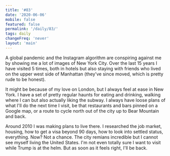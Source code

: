 ```yaml
---
title: '#83'
date: '2020-06-06'
mobile: false
featured: false
permalink: '/daily/83/'
tags: daily
changeFreq: 'never'
layout: 'main'
---
```


A global pandemic and the Instagram algorithm are conspiring against me by showing me a lot of images of New York City. Over the last 15 years I have visited 5 times, both in hotels but also staying with friends who lived on the upper west side of Manhattan (they've since moved, which is pretty rude to be honest).

It might be because of my love on London, but I always feel at ease in New York. I have a set of pretty regular haunts for eating and drinking, walking where I can but also actually liking the subway. I always have loose plans of what I'll do the next time I visit, be that restaurants and bars pinned on a Google map, or a route to cycle north out of the city up to Bear Mountain and back.

Around 2010 I was making plans to live there. I researched the job market, housing, how to get a visa beyond 90 days, how to look into settled status, everything. Now? Not a chance. The city remians incredible but I cannot see myself living the United States. I'm not even totally sure I want to visit while Trump is at the helm. But as soon as it feels right, I'll be back.
